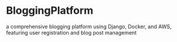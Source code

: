 # BloggingPlatform
a comprehensive blogging platform using Django, Docker, and AWS, featuring user registration and blog post management
